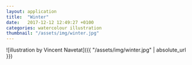 ```yaml
---
layout: application
title:  "Winter"
date:   2017-12-12 12:49:27 +0100
categories: watercolour illustration
thumbnail: "/assets/img/winter.jpg"
---
```

![illustration by Vincent Navetat]({{ "/assets/img/winter.jpg" | absolute_url }})
